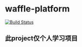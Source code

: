 # waffle-platform 
[![Build Status](https://travis-ci.org/yuexine/waffle-platform.svg?branch=master)](https://travis-ci.org/yuexine/waffle-platform)

## 此project仅个人学习项目